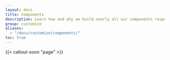 ```yaml
---
layout: docs
title: Components
description: Learn how and why we build nearly all our components responsively and with base and modifier classes.
group: customize
aliases:
  - "/docs/customize/components/"
toc: true
---
```


{{< callout-soon "page" >}}
